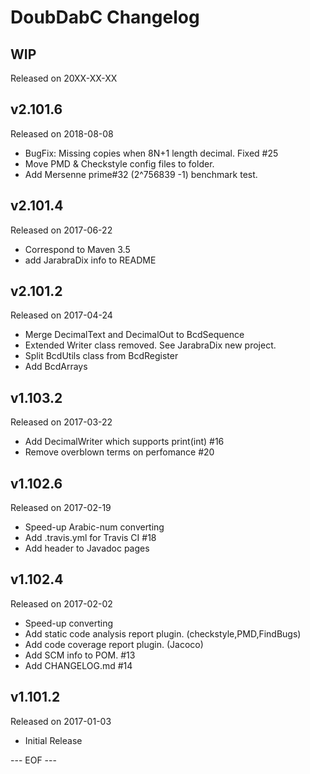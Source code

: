 DoubDabC Changelog
===================

## WIP
Released on 20XX-XX-XX

## v2.101.6
Released on 2018-08-08
- BugFix: Missing copies when 8N+1 length decimal. Fixed #25
- Move PMD & Checkstyle config files to folder.
- Add Mersenne prime#32 (2^756839 -1) benchmark test.

## v2.101.4
Released on 2017-06-22
- Correspond to Maven 3.5
- add JarabraDix info to README

## v2.101.2
Released on 2017-04-24
- Merge DecimalText and DecimalOut to BcdSequence
- Extended Writer class removed. See JarabraDix new project.
- Split BcdUtils class from BcdRegister
- Add BcdArrays

## v1.103.2
Released on 2017-03-22
- Add DecimalWriter which supports print(int) #16
- Remove overblown terms on perfomance #20

## v1.102.6
Released on 2017-02-19
- Speed-up Arabic-num converting
- Add .travis.yml for Travis CI #18
- Add header to Javadoc pages

## v1.102.4
Released on 2017-02-02
- Speed-up converting
- Add static code analysis report plugin. (checkstyle,PMD,FindBugs)
- Add code coverage report plugin. (Jacoco)
- Add SCM info to POM. #13
- Add CHANGELOG.md #14

## v1.101.2
Released on 2017-01-03
- Initial Release

--- EOF ---
